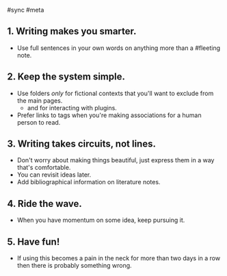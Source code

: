 #sync #meta
## 1. Writing makes you smarter.
- Use full sentences in your own words on anything more than a #fleeting note.

## 2. Keep the system simple.
- Use folders *only* for fictional contexts that you'll want to exclude from the main pages.
	- and for interacting with plugins.
- Prefer links to tags when you're making associations for a human person to read.

## 3. Writing takes circuits, not lines.
- Don't worry about making things beautiful, just express them in a way that's comfortable.
- You can revisit ideas later.
- Add bibliographical information on literature notes.

## 4. Ride the wave.
- When you have momentum on some idea, keep pursuing it.

## 5. Have fun!
- If using this becomes a pain in the neck for more than two days in a row then there is probably something wrong.